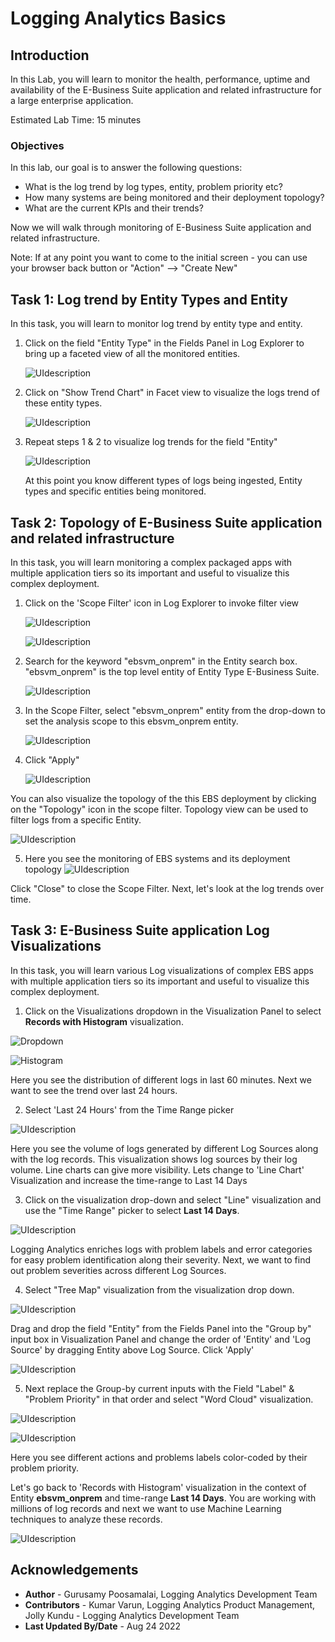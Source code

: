 # Logging Analytics Basics

## Introduction

In this Lab, you will learn to monitor the health, performance, uptime and availability of the E-Business Suite application and related infrastructure for a large enterprise application.

Estimated Lab Time: 15 minutes

### Objectives
In this lab, our goal is to answer the following questions:

* What is the log trend by log types, entity, problem priority etc?
* How many systems are being monitored and their deployment topology?
* What are the current KPIs and their trends?

Now we will walk through monitoring of E-Business Suite application and related infrastructure.

Note: If at any point you want to come to the initial screen - you can use your browser back button or "Action" --> "Create New"

## **Task 1:**  Log trend by Entity Types and Entity
In this task, you will learn to monitor log trend by entity type and entity.

1. Click on the field "Entity Type" in the Fields Panel in Log Explorer to bring up a faceted view of all the monitored entities.

   ![](images/entity-facet.png "UIdescription")

2. Click on "Show Trend Chart" in Facet view to visualize the logs trend of these entity types.

   ![](images/facet-with-trend-chart.png "UIdescription")


3. Repeat steps 1 & 2 to visualize log trends for the field "Entity"

   ![](images/entity-trend.png "UIdescription")

   At this point you know different types of logs being ingested, Entity types  and specific entities being monitored.


## **Task 2:**  Topology of E-Business Suite application and related infrastructure
In this task, you will learn monitoring a complex packaged apps with multiple application tiers so its important and useful to visualize this complex deployment.

1. Click on the 'Scope Filter' icon in Log Explorer to invoke filter view

   ![](images/filter.png "UIdescription")

   ![](images/scope-filter.png "UIdescription")

2. Search for the keyword "ebsvm\_onprem" in the Entity search box. "ebsvm_onprem" is the top level entity of Entity Type E-Business Suite.

   ![](images/entity-scope-filter.png "UIdescription")

3. In the Scope Filter, select "ebsvm\_onprem" entity from the drop-down to set the analysis scope to this ebsvm_onprem entity.

   ![](images/entity-scope-filter-enter.png "UIdescription")

4. Click "Apply"

   ![](images/ebs-filtered.png "UIdescription")

  You can also visualize the topology of the this EBS deployment by clicking on the "Topology" icon in the scope filter. Topology view can be used to filter logs from a specific Entity.

   ![](images/invoke-topo.gif "UIdescription")

5. Here you see the monitoring of EBS systems and its deployment topology
   ![](images/ebs-topology.png "UIdescription")

  Click "Close" to close the Scope Filter. Next, let's look at the log trends over time.

## **Task 3:** E-Business Suite application Log Visualizations
In this task, you will learn various Log visualizations of complex EBS apps with multiple application tiers so its important and useful to visualize this complex deployment.

1. Click on the Visualizations dropdown in the Visualization Panel to select **Records with Histogram** visualization.

  ![](images/histogram.png "Dropdown")

  ![](images/histogram1.png "Histogram")

  Here you see the distribution of different logs in last 60 minutes. Next we want to see the trend over last 24 hours.

2. Select 'Last 24 Hours' from the Time Range picker

  ![](images/time-picker.png "UIdescription")

  Here you see the volume of logs generated by different Log Sources along with the log records. This visualization shows log sources by their log volume. Line charts can give more visibility. Lets change to 'Line Chart' Visualization and increase the time-range to Last 14 Days

3. Click on the visualization drop-down and select "Line" visualization and use the "Time Range" picker to select **Last 14 Days**.

  ![](images/line-chart-14-days.png "UIdescription")

   Logging Analytics enriches logs with problem labels and error categories for easy problem identification along their severity. Next, we want to find out problem severities across different Log Sources.

4. Select "Tree Map" visualization from the visualization drop down.

  ![](images/tree-chart-log-source1.png "UIdescription")

  Drag and drop the field "Entity" from the Fields Panel into the "Group by" input box in Visualization Panel and change the order of 'Entity' and 'Log Source' by dragging Entity above Log Source. Click 'Apply'

  ![](images/tree-map-entity-log-source1.png "UIdescription")

5. Next replace the Group-by current inputs with the Field "Label" & "Problem Priority" in that order and select "Word Cloud" visualization.

  ![](images/prep-for-word-cloud.png "UIdescription")

  ![](images/word-cloud.png "UIdescription")

  Here you see different actions and problems labels color-coded by their problem priority.

  Let's go back to 'Records with Histogram' visualization in the context of Entity **ebsvm_onprem** and time-range **Last 14 Days**. You are working with millions of log records and next we want to use Machine Learning techniques to analyze these records.

  ![](images/cluster-start.png "UIdescription")

## Acknowledgements
* **Author** - Gurusamy Poosamalai, Logging Analytics Development Team
* **Contributors** -  Kumar Varun, Logging Analytics Product Management, Jolly Kundu - Logging Analytics Development Team
* **Last Updated By/Date** - Aug 24 2022
